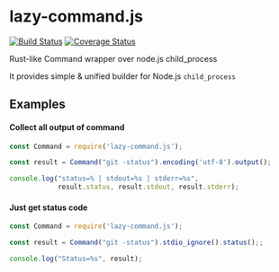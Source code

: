 lazy-command.js
===============
[![Build Status](https://travis-ci.org/DoumanAsh/lazy-command.js.svg?branch=master)](https://travis-ci.org/DoumanAsh/lazy-command.js) [![Coverage Status](https://coveralls.io/repos/github/DoumanAsh/lazy-command.js/badge.svg)](https://coveralls.io/github/DoumanAsh/lazy-command.js)

Rust-like Command wrapper over node.js child_process

It provides simple & unified builder for Node.js `child_process`


## Examples

#### Collect all output of command

```javascript
const Command = require('lazy-command.js');

const result = Command("git -status").encoding('utf-8').output();

console.log("status=% | stdout=%s | stderr=%s",
            result.status, result.stdout, result.stderr);
```

#### Just get status code

```javascript
const Command = require('lazy-command.js');

const result = Command("git -status").stdio_ignore().status();;

console.log("Status=%s", result);
```

